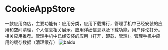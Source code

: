 # CookieAppStore
一款应用商店，主要功能有：应用分类，应用下载排行，管理手机中已经安装的应用和空间清理，个人信息相关展示。应用详细信息以及下载功能，用户评论打分。相关应用推荐。管理手机中已经安装的应用（打开，卸载，管理）。管理手机中应用的缓存数据（清理缓存）
![baidu](http://www.baidu.com/img/bdlogo.gif) 
